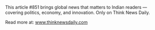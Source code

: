This article #851 brings global news that matters to Indian readers — covering politics, economy, and innovation. Only on Think News Daily.

Read more at: www.thinknewsdaily.com